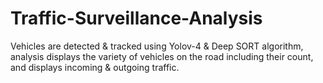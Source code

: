 # Traffic-Surveillance-Analysis
Vehicles are detected &amp; tracked using Yolov-4 &amp; Deep SORT algorithm, analysis displays the variety of vehicles on the road including their count, and displays incoming &amp; outgoing traffic.
